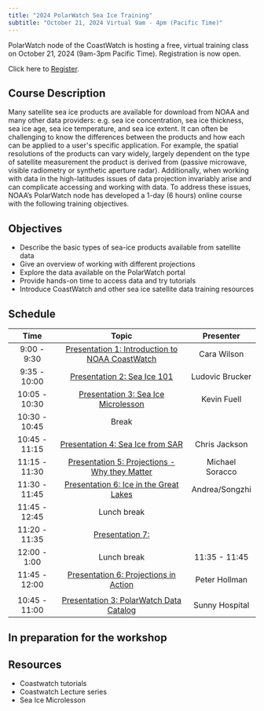 ```yaml
---
title: "2024 PolarWatch Sea Ice Training"
subtitle: "October 21, 2024 Virtual 9am - 4pm (Pacific Time)"
---
```


PolarWatch node of the CoastWatch is hosting a free, virtual training class on October 21, 2024 (9am-3pm Pacific Time). Registration is now open. 

Click here to [Register](https://lp.constantcontactpages.com/ev/reg/78xuhzs/lp/e266250c-b995-44e4-841e-97b4cc22bbec).


## Course Description
Many satellite sea ice products are available for download from NOAA and many other data providers: e.g. sea ice concentration, sea ice thickness, sea ice age, sea ice temperature, and sea ice extent. It can often be challenging to know the differences between the products and how each can be applied to a user's specific application. For example, the spatial resolutions of the products can vary widely, largely dependent on the type of satellite measurement the product is derived from (passive microwave, visible radiometry or synthetic aperture radar). Additionally, when working with data in the high-latitudes issues of data projection invariably arise and can complicate accessing and working with data. To address these issues, NOAA’s PolarWatch node has developed a 1-day (6 hours) online course with the following training objectives.

## Objectives
* Describe the basic types of sea-ice products available from satellite data
* Give an overview of working with different projections
* Explore the data available on the PolarWatch portal
* Provide hands-on time to access data and try tutorials
* Introduce CoastWatch and other sea ice satellite data training resources

## Schedule

| Time          | Topic                                                                         | Presenter                    |
|:-------------:|:-----------------------------------------------------------------------------:|:----------------------------:|
| 9:00 - 9:30 | [Presentation 1: Introduction to NOAA CoastWatch](presentation1.qmd)                 | Cara Wilson          |
| 9:35 - 10:00 | [Presentation 2: Sea Ice 101](presentation2.qmd)     | Ludovic Brucker                |
| 10:05 - 10:30 | [Presentation 3: Sea Ice Microlesson](presentation3.qmd)     | Kevin Fuell               |
| 10:30 - 10:45  | Break                                                                  |                              |
| 10:45 - 11:15 | [Presentation 4: Sea Ice from SAR](presentation4.qmd)     | Chris Jackson             |
| 11:15 - 11:30 | [Presentation 5: Projections - Why they Matter](presentation4.qmd)     | Michael Soracco             |
| 11:30 - 11:45 | [Presentation 6: Ice in the Great Lakes](presentation5.qmd)     |  Andrea/Songzhi              |
| 11:45 - 12:45  | Lunch break            |                              |  
| 11:20 - 11:35 | [Presentation 7:  ](presentation6.qmd)     |             |
| 12:00 - 1:00  | Lunch break             | 11:35 - 11:45  | Coffee break                                                                  |     
| 11:45 - 12:00 | [Presentation 6: Projections in Action ](presentation7.qmd)     |        Peter Hollman  |
                                                      |                              |
| 10:45 - 11:00 | [Presentation 3: PolarWatch Data Catalog](presentation4.qmd)     | Sunny Hospital             |



## In preparation for the workshop

## Resources
- Coastwatch tutorials
- Coastwatch Lecture series
- Sea Ice Microlesson
